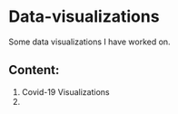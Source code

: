 # Data-visualizations
Some data visualizations I have worked on.<br>

## Content:
1. Covid-19 Visualizations
2. 
